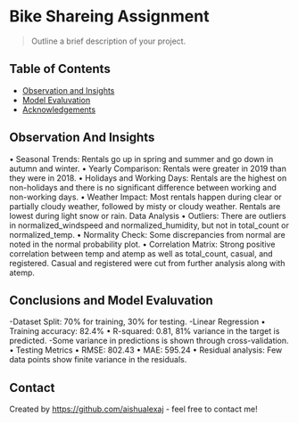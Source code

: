 # Bike Shareing Assignment
> Outline a brief description of your project.


## Table of Contents
* [Observation and Insights](#general-information)
* [Model Evaluvation](#conclusions)
* [Acknowledgements](#acknowledgements)

<!-- You can include any other section that is pertinent to your problem -->

## Observation And Insights
•	Seasonal Trends: Rentals go up in spring and summer and go down in autumn and winter.
•	Yearly Comparison: Rentals were greater in 2019 than they were in 2018.
•	Holidays and Working Days: Rentals are the highest on non-holidays and there is no significant difference between working and non-working days.
•	Weather Impact: Most rentals happen during clear or partially cloudy weather, followed by misty or cloudy weather. Rentals are lowest during light snow or rain.
Data Analysis
•	Outliers: There are outliers in normalized_windspeed and normalized_humidity, but not in total_count or normalized_temp.
•	Normality Check: Some discrepancies from normal are noted in the normal probability plot.
•	Correlation Matrix: Strong positive correlation between temp and atemp as well as total_count, casual, and registered. Casual and registered were cut from further analysis along with atemp.

<!-- You don't have to answer all the questions - just the ones relevant to your project. -->

## Conclusions and Model Evaluvation
-Dataset Split: 70% for training, 30% for testing.
-Linear Regression
•	Training accuracy: 82.4%
•	R-squared: 0.81, 81% variance in the target is predicted.
-Some variance in predictions is shown through cross-validation.
•	Testing Metrics
•	RMSE: 802.43
•	MAE: 595.24
•	Residual analysis: Few data points show finite variance in the residuals.

<!-- You don't have to answer all the questions - just the ones relevant to your project. -->

<!-- As the libraries versions keep on changing, it is recommended to mention the version of library used in this project -->




## Contact
Created by https://github.com/aishualexaj - feel free to contact me!


<!-- Optional -->
<!-- ## License -->
<!-- This project is open source and available under the [... License](). -->

<!-- You don't have to include all sections - just the one's relevant to your project -->
